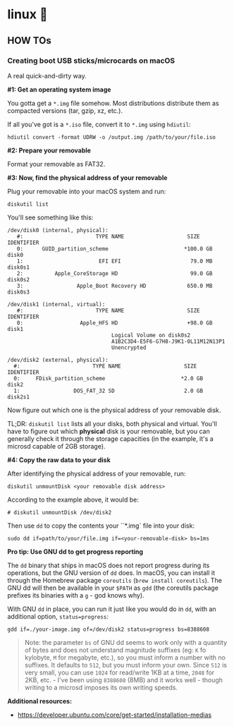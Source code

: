 # linux 🐧

## HOW TOs

### Creating boot USB sticks/microcards on macOS

A real quick-and-dirty way.

**\#1: Get an operating system image**

You gotta get a `*.img` file somehow. Most distributions distribute them as compacted versions (tar, gzip, xz, etc.).

If all you've got is a `*.iso` file, convert it to `*.img` using `hdiutil`:

```
hdiutil convert -format UDRW -o /output.img /path/to/your/file.iso
```

**\#2: Prepare your removable**

Format your removable as FAT32.

**\#3: Now, find the physical address of your removable**

Plug your removable into your macOS system and run:

```
diskutil list
```

You'll see something like this:

```
/dev/disk0 (internal, physical):
   #:                       TYPE NAME                    SIZE       IDENTIFIER
   0:      GUID_partition_scheme                        *100.0 GB   disk0
   1:                        EFI EFI                      79.0 MB   disk0s1
   2:          Apple_CoreStorage HD                       99.0 GB   disk0s2
   3:                 Apple_Boot Recovery HD             650.0 MB   disk0s3

/dev/disk1 (internal, virtual):
   #:                       TYPE NAME                    SIZE       IDENTIFIER
   0:                  Apple_HFS HD                      +98.0 GB   disk1
                                 Logical Volume on disk0s2
                                 A1B2C3D4-E5F6-G7H8-J9K1-0L11M12N13P1
                                 Unencrypted

/dev/disk2 (external, physical):
  #:                       TYPE NAME                    SIZE       IDENTIFIER
  0:     FDisk_partition_scheme                        *2.0 GB     disk2
  1:                 DOS_FAT_32 SD                      2.0 GB     disk2s1
```

Now figure out which one is the physical address of your removable disk.

TL;DR: `diskutil list` lists all your disks, both physical and virtual. You'll have to figure out which **physical** disk is your removable, but you can generally check it through the storage capacities (in the example, it's a microsd capable of 2GB storage).

**\#4: Copy the raw data to your disk**

After identifying the physical address of your removable, run:

```
diskutil unmountDisk <your removable disk address>
```

According to the example above, it would be:

```
# diskutil unmountDisk /dev/disk2
```

Then use `dd` to copy the contents your ``\*.img` file into your disk:

```
sudo dd if=path/to/your/file.img if=<your-removable-disk> bs=1ms
```

**Pro tip: Use GNU dd to get progress reporting**

The `dd` binary that ships in macOS does not report progress during its operations, but the GNU version of `dd` does. In macOS, you can install it through the Homebrew package `coreutils` (`brew install coreutils`). The GNU dd will then be available in your `$PATH` as `gdd` (the coreutils package prefixes its binaries with a `g` - god knows why).

With GNU `dd` in place, you can run it just like you would do in `dd`, with an additional option, `status=progress`:

```
gdd if=./your-image.img of=/dev/disk2 status=progress bs=8388608
```

> Note: the parameter `bs` of GNU dd seems to work only with a quantity of bytes and does not understand magnitude suffixes (eg: `K` fo kylobyte, `M` for megabyte, etc.), so you must inform a number with no suffixes. It defaults to `512`, but you must inform your own. Since `512` is very small, you can use `1024` for read/write 1KB at a time, `2048` for 2KB, etc. - I've been using `8388608` (8MB) and it works well - though writing to a microsd imposes its own writing speeds.

**Additional resources:**

- https://developer.ubuntu.com/core/get-started/installation-medias
